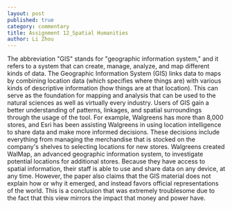 ```yaml
---
layout: post
published: true
category: commentary
title: Assignment 12_Spatial Humanities
author: Li Zhou
---
```

The abbreviation "GIS" stands for "geographic information system," and it refers to a system that can create, manage, analyze, and map different kinds of data. The Geographic Information System (GIS) links data to maps by combining location data (which specifies where things are) with various kinds of descriptive information (how things are at that location). This can serve as the foundation for mapping and analysis that can be used to the natural sciences as well as virtually every industry. Users of GIS gain a better understanding of patterns, linkages, and spatial surroundings through the usage of the tool. For example, Walgreens has more than 8,000 stores, and Esri has been assisting Walgreens in using location intelligence to share data and make more informed decisions. These decisions include everything from managing the merchandise that is stocked on the company's shelves to selecting locations for new stores. Walgreens created WalMap, an advanced geographic information system, to investigate potential locations for additional stores. Because they have access to spatial information, their staff is able to use and share data on any device, at any time. However, the paper also claims that the GIS material does not explain how or why it emerged, and instead favors official representations of the world. This is a conclusion that was extremely troublesome due to the fact that this view mirrors the impact that money and power have.